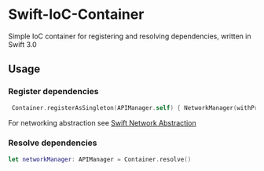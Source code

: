 # Swift-IoC-Container
Simple IoC container for registering and resolving dependencies, written in Swift 3.0

## Usage

### Register dependencies
```swift
 Container.registerAsSingleton(APIManager.self) { NetworkManager(withProxy: AlamofireProxyImplementation()) }
```
For networking abstraction see [Swift Network Abstraction](https://github.com/Kleemann/Swift-Network-Abstraction)
### Resolve dependencies
```swift
let networkManager: APIManager = Container.resolve()
```
